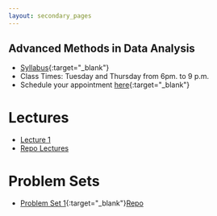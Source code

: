 ```yaml
---
layout: secondary_pages
---
```


## Advanced Methods in Data Analysis



- [Syllabus](MAAD/Syllabus_Urban.pdf){:target="_blank"}
- Class Times: Tuesday and Thursday from 6pm. to 9 p.m.
- Schedule your appointment [here](https://calendly.com/i-sarmiento/horarios-atencion-estudiantes){:target="_blank"} 


# Lectures

- [Lecture 1](https://ignaciomsarmiento.github.io/MAAD_summer22/Lectures1/Lecture1.html#1)
- [Repo Lectures](https://github.com/ignaciomsarmiento/MAAD_summer22)

# Problem Sets

- [Problem Set 1](MAAD/Problem_Set1.pdf){:target="_blank"}[Repo](https://github.com/ignaciomsarmiento/MAAD_summer22/tree/main/ProblemSet1)

